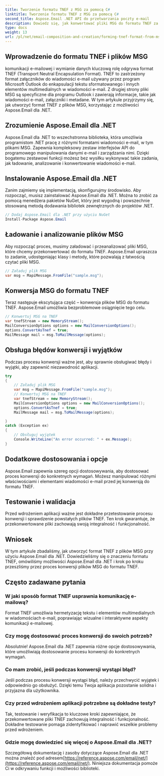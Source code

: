 ```yaml
---
title: Tworzenie formatu TNEF z MSG za pomocą C#
linktitle: Tworzenie formatu TNEF z MSG za pomocą C#
second_title: Aspose.Email .NET API do przetwarzania poczty e-mail
description: Dowiedz się, jak konwertować pliki MSG do formatu TNEF za pomocą Aspose.Email dla .NET. Bezproblemowo twórz bogatą treść e-maili.
type: docs
weight: 13
url: /pl/net/email-composition-and-creation/forming-tnef-format-from-msg-with-csharp/
---
```


##  Wprowadzenie do formatu TNEF i plików MSG

komunikacji e-mailowej i wymianie danych kluczową rolę odgrywa format TNEF (Transport Neutral Encapsulation Format). TNEF to zastrzeżony format załączników do wiadomości e-mail używany przez program Microsoft Outlook do enkapsulacji tekstu sformatowanego i innych elementów multimedialnych w wiadomości e-mail. Z drugiej strony pliki MSG są specyficzne dla programu Outlook i zawierają informacje, takie jak wiadomości e-mail, załączniki i metadane. W tym artykule przyjrzymy się, jak utworzyć format TNEF z plików MSG, korzystając z możliwości Aspose.Email dla .NET.

##  Zrozumienie Aspose.Email dla .NET

Aspose.Email dla .NET to wszechstronna biblioteka, która umożliwia programistom .NET pracę z różnymi formatami wiadomości e-mail, w tym plikami MSG. Zapewnia kompleksowy zestaw interfejsów API do programowego manipulowania danymi e-mail i zarządzania nimi. Dzięki bogatemu zestawowi funkcji możesz bez wysiłku wykonywać takie zadania, jak ładowanie, analizowanie i konwertowanie wiadomości e-mail.

##  Instalowanie Aspose.Email dla .NET

Zanim zajmiemy się implementacją, skonfigurujmy środowisko. Aby rozpocząć, musisz zainstalować Aspose.Email dla .NET. Można to zrobić za pomocą menedżera pakietów NuGet, który jest wygodną i powszechnie stosowaną metodą dodawania bibliotek zewnętrznych do projektów .NET.

```csharp
// Dodaj Aspose.Email dla .NET przy użyciu NuGet
Install-Package Aspose.Email
```

##  Ładowanie i analizowanie plików MSG

Aby rozpocząć proces, musimy załadować i przeanalizować pliki MSG, które chcemy przekonwertować do formatu TNEF. Aspose.Email upraszcza to zadanie, udostępniając klasy i metody, które pozwalają z łatwością czytać pliki MSG.

```csharp
// Załaduj plik MSG
var msg = MapiMessage.FromFile("sample.msg");
```

##  Konwersja MSG do formatu TNEF

Teraz następuje ekscytująca część – konwersja plików MSG do formatu TNEF. Aspose.Email umożliwia bezproblemowe osiągnięcie tego celu.

```csharp
// Konwertuj MSG na TNEF
var tnefStream = new MemoryStream();
MailConversionOptions options = new MailConversionOptions();
options.ConvertAsTnef = true;
MailMessage mail = msg.ToMailMessage(options);
```

##  Obsługa błędów konwersji i wyjątków

Podczas procesu konwersji ważne jest, aby sprawnie obsługiwać błędy i wyjątki, aby zapewnić niezawodność aplikacji.

```csharp
try
{
	// Załaduj plik MSG
	var msg = MapiMessage.FromFile("sample.msg");
	// Konwertuj MSG na TNEF
	var tnefStream = new MemoryStream();
	MailConversionOptions options = new MailConversionOptions();
	options.ConvertAsTnef = true;
	MailMessage mail = msg.ToMailMessage(options);

}
catch (Exception ex)
{
    // Obsługuj wyjątek
    Console.WriteLine("An error occurred: " + ex.Message);
}
```

##  Dodatkowe dostosowania i opcje

Aspose.Email zapewnia szereg opcji dostosowywania, aby dostosować proces konwersji do konkretnych wymagań. Możesz manipulować różnymi właściwościami i elementami wiadomości e-mail przed jej konwersją do formatu TNEF.

##  Testowanie i walidacja

Przed wdrożeniem aplikacji ważne jest dokładne przetestowanie procesu konwersji i sprawdzenie powstałych plików TNEF. Ten krok gwarantuje, że przekonwertowane pliki zachowają swoją integralność i funkcjonalność.

##  Wniosek

W tym artykule zbadaliśmy, jak utworzyć format TNEF z plików MSG przy użyciu Aspose.Email dla .NET. Dowiedzieliśmy się o znaczeniu formatu TNEF, omówiliśmy możliwości Aspose.Email dla .NET i krok po kroku przeszliśmy przez proces konwersji plików MSG do formatu TNEF.

## Często zadawane pytania

### W jaki sposób format TNEF usprawnia komunikację e-mailową?

Format TNEF umożliwia hermetyzację tekstu i elementów multimedialnych w wiadomościach e-mail, poprawiając wizualne i interaktywne aspekty komunikacji e-mailowej.

### Czy mogę dostosować proces konwersji do swoich potrzeb?

Absolutnie! Aspose.Email dla .NET zapewnia różne opcje dostosowywania, które umożliwiają dostosowanie procesu konwersji do konkretnych wymagań.

### Co mam zrobić, jeśli podczas konwersji wystąpi błąd?

Jeśli podczas procesu konwersji wystąpi błąd, należy przechwycić wyjątek i odpowiednio go obsłużyć. Dzięki temu Twoja aplikacja pozostanie solidna i przyjazna dla użytkownika.

### Czy przed wdrożeniem aplikacji potrzebne są dokładne testy?

Tak, testowanie i weryfikacja to kluczowe kroki zapewniające, że przekonwertowane pliki TNEF zachowują integralność i funkcjonalność. Dokładne testowanie pomaga zidentyfikować i naprawić wszelkie problemy przed wdrożeniem.

### Gdzie mogę dowiedzieć się więcej o Aspose.Email dla .NET?

 Szczegółową dokumentację i zasoby dotyczące Aspose.Email dla .NET można znaleźć pod adresem[https://reference.aspose.com/email/net/](https://reference.aspose.com/email/net/). Niniejsza dokumentacja pomoże Ci w odkrywaniu funkcji i możliwości biblioteki.